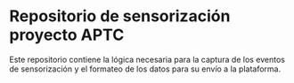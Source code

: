 # Repositorio de sensorización proyecto APTC

Este repositorio contiene la lógica necesaria para la captura de los eventos de sensorización y el formateo de los datos para su envío a la plataforma.
